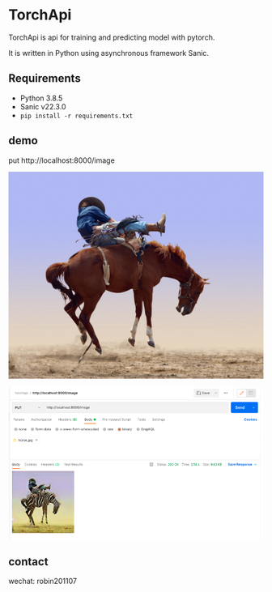 # TorchApi

TorchApi is api for training and predicting model with pytorch.

It is written in Python using asynchronous framework Sanic.

## Requirements
* Python 3.8.5
* Sanic v22.3.0
* `pip install -r requirements.txt`

## demo

put http://localhost:8000/image

![](https://github.com/robin200912/torchapi/blob/master/api/algo/data/horse.jpg)

![](https://github.com/robin200912/torchapi/blob/master/api/algo/data/postman.png)

## contact
wechat: robin201107

